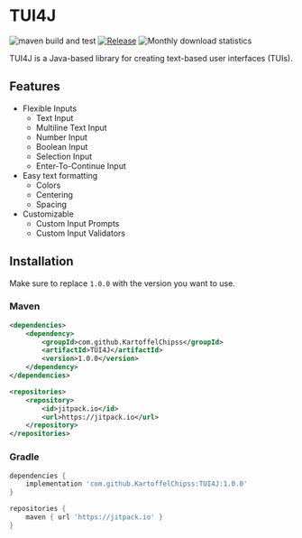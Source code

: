 # TUI4J

![maven build and test](https://github.com/KartoffelChipss/TUI4J/actions/workflows/maven-build-and-test.yml/badge.svg)
[![Release](https://jitpack.io/v/KartoffelChipss/TUI4J.svg)](https://jitpack.io/#KartoffelChipss/TUI4J)
![Monthly download statistics](https://jitpack.io/v/KartoffelChipss/TUI4J/month.svg)

TUI4J is a Java-based library for creating text-based user interfaces (TUIs).

## Features

- Flexible Inputs
  - Text Input
  - Multiline Text Input
  - Number Input
  - Boolean Input
  - Selection Input
  - Enter-To-Continue Input
- Easy text formatting
  - Colors
  - Centering
  - Spacing
- Customizable
  - Custom Input Prompts
  - Custom Input Validators

## Installation

Make sure to replace `1.0.0` with the version you want to use.

### Maven

```xml
<dependencies>
    <dependency>
        <groupId>com.github.KartoffelChipss</groupId>
        <artifactId>TUI4J</artifactId>
        <version>1.0.0</version>
    </dependency>
</dependencies>

<repositories>
    <repository>
        <id>jitpack.io</id>
        <url>https://jitpack.io</url>
    </repository>
</repositories>
```

### Gradle

```groovy
dependencies {
    implementation 'com.github.KartoffelChipss:TUI4J:1.0.0'
}

repositories {
    maven { url 'https://jitpack.io' }
}
```